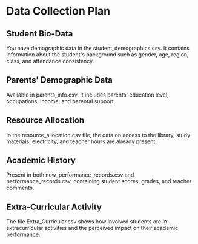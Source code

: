 # Data Collection Plan

## Student Bio-Data

You have demographic data in the student_demographics.csv. It contains information about the student's background such as gender, age, region, class, and attendance consistency.

## Parents' Demographic Data

Available in parents_info.csv. It includes parents' education level, occupations, income, and parental support.

## Resource Allocation

In the resource_allocation.csv file, the data on access to the library, study materials, electricity, and teacher hours are already present.

## Academic History

Present in both new_performance_records.csv and performance_records.csv, containing student scores, grades, and teacher comments.

## Extra-Curricular Activity

The file Extra_Curricular.csv shows how involved students are in extracurricular activities and the perceived impact on their academic performance.
